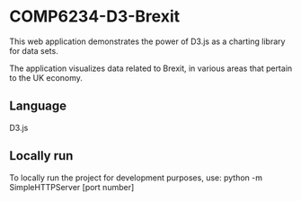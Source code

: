 # COMP6234-D3-Brexit

This web application demonstrates the power of D3.js as a charting library for data sets. 

The application visualizes data related to Brexit, in various areas that pertain to the UK economy. 

## Language
D3.js

## Locally run

To locally run the project for development purposes, use:
python -m SimpleHTTPServer [port number]  